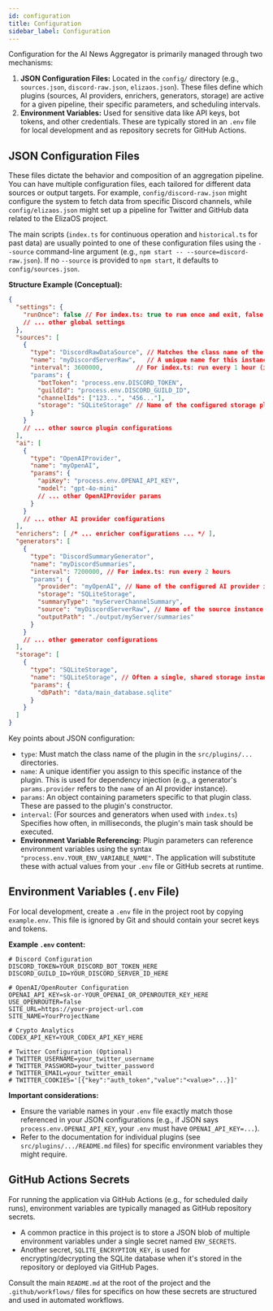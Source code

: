 ```yaml
---
id: configuration
title: Configuration
sidebar_label: Configuration
---
```


Configuration for the AI News Aggregator is primarily managed through two mechanisms:

1.  **JSON Configuration Files:** Located in the `config/` directory (e.g., `sources.json`, `discord-raw.json`, `elizaos.json`). These files define which plugins (sources, AI providers, enrichers, generators, storage) are active for a given pipeline, their specific parameters, and scheduling intervals.
2.  **Environment Variables:** Used for sensitive data like API keys, bot tokens, and other credentials. These are typically stored in an `.env` file for local development and as repository secrets for GitHub Actions.

## JSON Configuration Files

These files dictate the behavior and composition of an aggregation pipeline. You can have multiple configuration files, each tailored for different data sources or output targets. For example, `config/discord-raw.json` might configure the system to fetch data from specific Discord channels, while `config/elizaos.json` might set up a pipeline for Twitter and GitHub data related to the ElizaOS project.

The main scripts (`index.ts` for continuous operation and `historical.ts` for past data) are usually pointed to one of these configuration files using the `--source` command-line argument (e.g., `npm start -- --source=discord-raw.json`). If no `--source` is provided to `npm start`, it defaults to `config/sources.json`.

**Structure Example (Conceptual):**

```json
{
  "settings": {
    "runOnce": false // For index.ts: true to run once and exit, false for continuous
    // ... other global settings
  },
  "sources": [
    {
      "type": "DiscordRawDataSource", // Matches the class name of the plugin
      "name": "myDiscordServerRaw",   // A unique name for this instance
      "interval": 3600000,         // For index.ts: run every 1 hour (in ms)
      "params": {
        "botToken": "process.env.DISCORD_TOKEN",
        "guildId": "process.env.DISCORD_GUILD_ID",
        "channelIds": ["123...", "456..."],
        "storage": "SQLiteStorage" // Name of the configured storage plugin instance
      }
    }
    // ... other source plugin configurations
  ],
  "ai": [
    {
      "type": "OpenAIProvider",
      "name": "myOpenAI",
      "params": {
        "apiKey": "process.env.OPENAI_API_KEY",
        "model": "gpt-4o-mini"
        // ... other OpenAIProvider params
      }
    }
    // ... other AI provider configurations
  ],
  "enrichers": [ /* ... enricher configurations ... */ ],
  "generators": [
    {
      "type": "DiscordSummaryGenerator",
      "name": "myDiscordSummaries",
      "interval": 7200000, // For index.ts: run every 2 hours
      "params": {
        "provider": "myOpenAI", // Name of the configured AI provider instance
        "storage": "SQLiteStorage",
        "summaryType": "myServerChannelSummary",
        "source": "myDiscordServerRaw", // Name of the source instance providing data for this generator
        "outputPath": "./output/myServer/summaries"
      }
    }
    // ... other generator configurations
  ],
  "storage": [
    {
      "type": "SQLiteStorage",
      "name": "SQLiteStorage", // Often a single, shared storage instance
      "params": {
        "dbPath": "data/main_database.sqlite"
      }
    }
  ]
}
```

Key points about JSON configuration:

-   `type`: Must match the class name of the plugin in the `src/plugins/...` directories.
-   `name`: A unique identifier you assign to this specific instance of the plugin. This is used for dependency injection (e.g., a generator's `params.provider` refers to the `name` of an AI provider instance).
-   `params`: An object containing parameters specific to that plugin class. These are passed to the plugin's constructor.
-   `interval`: (For sources and generators when used with `index.ts`) Specifies how often, in milliseconds, the plugin's main task should be executed.
-   **Environment Variable Referencing:** Plugin parameters can reference environment variables using the syntax `"process.env.YOUR_ENV_VARIABLE_NAME"`. The application will substitute these with actual values from your `.env` file or GitHub secrets at runtime.

## Environment Variables (`.env` File)

For local development, create a `.env` file in the project root by copying `example.env`. This file is ignored by Git and should contain your secret keys and tokens.

**Example `.env` content:**

```env
# Discord Configuration
DISCORD_TOKEN=YOUR_DISCORD_BOT_TOKEN_HERE
DISCORD_GUILD_ID=YOUR_DISCORD_SERVER_ID_HERE

# OpenAI/OpenRouter Configuration
OPENAI_API_KEY=sk-or-YOUR_OPENAI_OR_OPENROUTER_KEY_HERE
USE_OPENROUTER=false
SITE_URL=https://your-project-url.com
SITE_NAME=YourProjectName

# Crypto Analytics
CODEX_API_KEY=YOUR_CODEX_API_KEY_HERE

# Twitter Configuration (Optional)
# TWITTER_USERNAME=your_twitter_username
# TWITTER_PASSWORD=your_twitter_password
# TWITTER_EMAIL=your_twitter_email
# TWITTER_COOKIES='[{"key":"auth_token","value":"<value>"...}]'
```

**Important considerations:**

-   Ensure the variable names in your `.env` file exactly match those referenced in your JSON configurations (e.g., if JSON says `process.env.OPENAI_API_KEY`, your `.env` must have `OPENAI_API_KEY=...`).
-   Refer to the documentation for individual plugins (see `src/plugins/.../README.md` files) for specific environment variables they might require.

## GitHub Actions Secrets

For running the application via GitHub Actions (e.g., for scheduled daily runs), environment variables are typically managed as GitHub repository secrets.

-   A common practice in this project is to store a JSON blob of multiple environment variables under a single secret named `ENV_SECRETS`.
-   Another secret, `SQLITE_ENCRYPTION_KEY`, is used for encrypting/decrypting the SQLite database when it's stored in the repository or deployed via GitHub Pages.

Consult the main `README.md` at the root of the project and the `.github/workflows/` files for specifics on how these secrets are structured and used in automated workflows. 